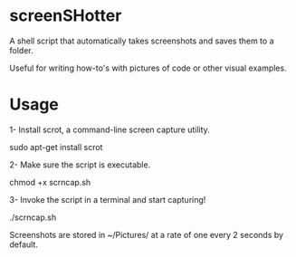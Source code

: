 
# screenSHotter #

A shell script that automatically takes screenshots and saves them to a folder.

Useful for writing how-to's with pictures of code or other visual examples.

# Usage #

1- Install scrot, a command-line screen capture utility.

sudo apt-get install scrot

2- Make sure the script is executable.

chmod +x scrncap.sh

3- Invoke the script in a terminal and start capturing!

./scrncap.sh

Screenshots are stored in ~/Pictures/ at a rate of one every 2 seconds by default.
